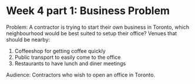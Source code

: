 # Week 4 part 1: Business Problem

Problem: A contractor is trying to start their own business in Toronto, which neighbourhood would be best suited to setup 
their office? Venues that should be nearby:
1. Coffeeshop for getting coffee quickly
2. Public transport to easily come to the office
3. Restaurants to have lunch and diner meetings

Audience: Contractors who wish to open an office in Toronto.
